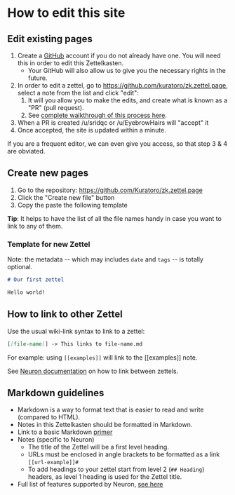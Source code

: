 # How to edit this site

## Edit existing pages
1. Create a [GitHub](https://github.com/) account if you do not already have one. You will need this in order to edit this Zettelkasten.
    - Your GitHub will also allow us to give you the necessary rights in the future.
1. In order to edit a zettel, go to https://github.com/kuratoro/zk.zettel.page, select a note from the list and click "edit":
   1. It will you allow you to make the edits, and create what is known as a "PR" (pull request).
   1. See [complete walkthrough of this process here](https://help.github.com/en/github/managing-files-in-a-repository/editing-files-in-your-repository).
1. When a PR is created /u/sridqc or /u/EyebrowHairs will "accept" it
1. Once accepted, the site is updated within a minute.

If you are a frequent editor, we can even give you access, so that step 3 & 4 are obviated.

## Create new pages

1. Go to the repository: <https://github.com/Kuratoro/zk.zettel.page>
2. Click the "Create new file" button
3. Copy the paste the following template

**Tip**: It helps to have the list of all the file names handy in case you want to link to any of them.

### Template for new Zettel

Note: the metadata -- which may includes `date` and `tags` -- is totally optional.

```markdown
# Our first zettel

Hello world!
```

## How to link to other Zettel

Use the usual wiki-link syntax to link to a zettel:

```markdown
[[file-name]] -> This links to file-name.md
```

For example: using `[[examples]]` will link to the [[examples]] note.

See [Neuron documentation](https://neuron.zettel.page/linking) on how to link between zettels.

## Markdown guidelines

* Markdown is a way to format text that is easier to read and write (compared to HTML).
* Notes in this Zettelkasten should be formatted in Markdown.
* Link to a basic Markdown [primer](https://github.com/adam-p/markdown-here/wiki/Markdown-Cheatsheet)
* Notes (specific to Neuron)
  * The title of the Zettel will be a first level heading.
  * URLs must be enclosed in angle brackets to be formatted as a link `[[url-example]]#`
  * To add headings to your zettel start from level 2 (`## Heading`) headers, as level 1 heading is used for the Zettel title.
* Full list of features supported by Neuron, [see here](https://neuron.zettel.page/markdown)
